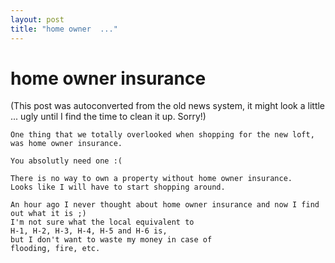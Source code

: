 ```yaml
---
layout: post
title: "home owner  ..."
---
```

<h1>home owner insurance</h1>
(This post was autoconverted from the old news system,
it might look a little ... ugly until I find the time
to clean it up.
Sorry!)

    One thing that we totally overlooked when shopping for the new loft,
    was home owner insurance.
    
    You absolutly need one :(
    
    There is no way to own a property without home owner insurance.
    Looks like I will have to start shopping around.
    
    An hour ago I never thought about home owner insurance and now I find out what it is ;)
    I'm not sure what the local equivalent to
    H-1, H-2, H-3, H-4, H-5 and H-6 is,
    but I don't want to waste my money in case of
    flooding, fire, etc.
    

